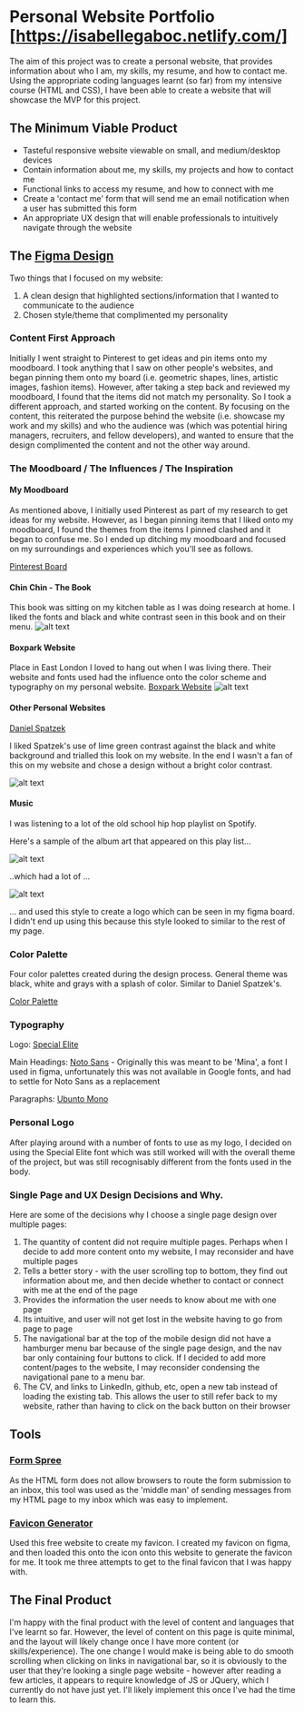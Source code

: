 # Personal Website Portfolio [https://isabellegaboc.netlify.com/]

The aim of this project was to create a personal website, that provides information about who I am, my skills, my resume, and how to contact me. Using the appropriate coding languages learnt (so far) from my intensive course (HTML and CSS), I have been able to create a website that will showcase the MVP for this project.

## The Minimum Viable Product

* Tasteful responsive website viewable on small, and medium/desktop devices
* Contain information about me, my skills, my projects and how to contact me
* Functional links to access my resume, and how to connect with me
* Create a 'contact me' form that will send me an email notification when a user has submitted this form
* An appropriate UX design that will enable professionals to intuitively navigate through the website

## The [Figma Design](https://www.figma.com/file/cdYkMjv29QFiNMlfpAi1i8U0/Personal-Website-Design)

Two things that I focused on my website:
1. A clean design that highlighted sections/information that I wanted to communicate to the audience
2. Chosen style/theme that complimented my personality

### Content First Approach
Initially I went straight to Pinterest to get ideas and pin items onto my moodboard. I took anything that I saw on other people's websites, and began pinning them onto my board (i.e. geometric shapes, lines, artistic images, fashion items). However, after taking a step back and reviewed my moodboard, I found that the items did not match my personality. So I took a different approach, and started working on the content. By focusing on the content, this reiterated the purpose behind the website (i.e. showcase my work and my skills) and who the audience was (which was potential hiring managers, recruiters, and fellow developers), and wanted to ensure that the design complimented the content and not the other way around.


### The Moodboard / The Influences / The Inspiration
#### My Moodboard

As mentioned above, I initially used Pinterest as part of my research to get ideas for my website. However, as I began pinning items that I liked onto my moodboard, I found the themes from the items I pinned clashed and it began to confuse me. So I ended up ditching my moodboard and focused on my surroundings and experiences which you'll see as follows.

[Pinterest Board](https://au.pinterest.com/igaboc/personal-website-inspiration/ "Personal Website Moodboard")

#### Chin Chin - The Book
This book was sitting on my kitchen table as I was doing research at home. I liked the fonts and black and white contrast seen in this book and on their menu. 
![alt text](https://www.broadsheet.com.au/media/cache/01/b5/01b50617476b861c738858e3b9a05d30.jpg "Chin Chin - the book")

#### Boxpark Website
Place in East London I loved to hang out when I was living there. Their website and fonts used had the influence onto the color scheme and typography on my personal website.
[Boxpark Website](https://www.boxpark.co.uk/)
![alt text](https://www.boxpark.co.uk/assets/Uploads/_resampled/FillWyIxOTIwIiwiMTA4MCJd/Boxpark-Shoreditch-East.jpg "Box Park Image")



#### Other Personal Websites
[Daniel Spatzek](http://www.danielspatzek.com/Home)

I liked Spatzek's use of lime green contrast against the black and white background and trialled this look on my website. In the end I wasn't a fan of this on my website and chose a design without a bright color contrast.

![alt text](https://www.cssdesignawards.com/cdasites/2017/201703/20170321004151.jpg "Snapshot of D.Spatzek's Website")

#### Music
I was listening to a lot of the old school hip hop playlist on Spotify. 

Here's a sample of the album art that appeared on this play list...

![alt text](http://hiphopgoldenage.com/wp-content/uploads/2016/01/IMG_20160128_095646.jpg "hip hop album art")

..which had a lot of ...

![alt text](http://assets.nydailynews.com/polopoly_fs/1.2610379.1461273674!/img/httpImage/image.jpg_gen/derivatives/article_1200/157281376.jpg "Parental Advisory Image")

... and used this style to create a logo which can be seen in my figma board. I didn't end up using this because this style looked to similar to the rest of my page.



### Color Palette

Four color palettes created during the design process. General theme was black, white and grays with a splash of color. Similar to Daniel Spatzek's.

[Color Palette](https://www.figma.com/file/Z1ADCNcvr6lVLk04sz14aI9e/Personal-Website-Design---Color-Palette "Color Palette")

### Typography
Logo: [Special Elite](https://fonts.google.com/specimen/Special+Elite)

Main Headings: [Noto Sans](https://fonts.google.com/specimen/Noto+Sans) - Originally this was meant to be 'Mina', a font I used in figma, unfortunately this was not available in Google fonts, and had to settle for Noto Sans as a replacement

Paragraphs: [Ubunto Mono](https://fonts.google.com/specimen/Ubuntu+Mono)

### Personal Logo

After playing around with a number of fonts to use as my logo, I decided on using the Special Elite font which was still worked will with the overall theme of the project, but was still recognisably different from the fonts used in the body. 


### Single Page and UX Design Decisions and Why.
Here are some of the decisions why I choose a single page design over multiple pages:
1. The quantity of content did not require multiple pages. Perhaps when I decide to add more content onto my website, I may reconsider and have multiple pages
2. Tells a better story - with the user scrolling top to bottom, they find out information about me, and then decide whether to contact or connect with me at the end of the page
3. Provides the information the user needs to know about me with one page
4. Its intuitive, and user will not get lost in the website having to go from page to page 
5. The navigational bar at the top of the mobile design did not have a hamburger menu bar because of the single page design, and the nav bar only containing four buttons to click. If I decided to add more content/pages to the website, I may reconsider condensing the navigational pane to a menu bar.
6. The CV, and links to LinkedIn, github, etc, open a new tab instead of loading the existing tab. This allows the user to still refer back to my website, rather than having to click on the back button on their browser

## Tools

### [Form Spree](https://formspree.io/ "Form Spree Website")
As the HTML form does not allow browsers to route the form submission to an inbox, this tool was used as the 'middle man' of sending messages from my HTML page to my inbox which was easy to implement.

### [Favicon Generator](https://www.favicon-generator.org/ "Favicon Generator")
Used this free website to create my favicon. I created my favicon on figma, and then loaded this onto the icon onto this website to generate the favicon for me. It took me three attempts to get to the final favicon that I was happy with.

## The Final Product

I'm happy with the final product with the level of content and languages that I've learnt so far. However, the level of content on this page is quite minimal, and the layout will likely change once I have more content (or skills/experience). The one change I would make is being able to do smooth scrolling when clicking on links in navigational bar, so it is obviously to the user that they're looking a single page website - however after reading a few articles, it appears to require knowledge of JS or JQuery, which I currently do not have just yet. I'll likely implement this once I've had the time to learn this.
